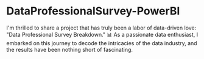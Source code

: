 # DataProfessionalSurvey-PowerBI
I'm thrilled to share a project that has truly been a labor of data-driven love: "Data Professional Survey Breakdown." 📊 As a passionate data enthusiast, I embarked on this journey to decode the intricacies of the data industry, and the results have been nothing short of fascinating.
